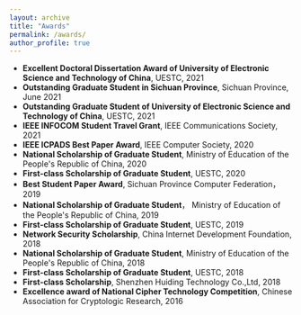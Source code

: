 ```yaml
---
layout: archive
title: "Awards"
permalink: /awards/
author_profile: true
---
```


* **Excellent Doctoral Dissertation Award of University of Electronic Science and Technology of China**,  UESTC, 2021
* **Outstanding Graduate Student in Sichuan Province**, Sichuan Province, June 2021
* **Outstanding Graduate Student of University of Electronic Science and Technology of China**, UESTC,  2021
* **IEEE INFOCOM Student Travel Grant**, IEEE Communications Society, 2021
* **IEEE ICPADS Best Paper Award**, IEEE Computer Society, 2020
* **National Scholarship of Graduate Student**, Ministry of Education of the People's Republic of China, 2020
* **First-class Scholarship of Graduate Student**, UESTC, 2020
* **Best Student Paper Award**, Sichuan Province Computer Federation， 2019
* **National Scholarship of Graduate Student**， Ministry of Education of the People's Republic of China, 2019
* **First-class Scholarship of Graduate Student**, UESTC, 2019
* **Network Security Scholarship**, China Internet Development Foundation, 2018
* **National Scholarship of Graduate Student**,  Ministry of Education of the People's Republic of China, 2018
* **First-class Scholarship of Graduate Student**, UESTC, 2018
* **First-class Scholarship**, Shenzhen Huiding Technology Co.,Ltd, 2018
* **Excellence award of National Cipher Technology Competition**, Chinese Association for Cryptologic Research, 2016

   
